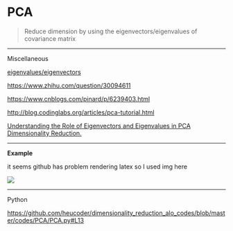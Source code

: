 # PCA

>Reduce dimension by using the eigenvectors/eigenvalues of covariance matrix

---

Miscellaneous

[eigenvalues/eigenvectors](http://setosa.io/ev/eigenvectors-and-eigenvalues/)

https://www.zhihu.com/question/30094611

https://www.cnblogs.com/pinard/p/6239403.html

http://blog.codinglabs.org/articles/pca-tutorial.html

[Understanding the Role of Eigenvectors and Eigenvalues in PCA Dimensionality Reduction.](https://medium.com/@dareyadewumi650/understanding-the-role-of-eigenvectors-and-eigenvalues-in-pca-dimensionality-reduction-10186dad0c5c)

---

**Example**

it seems github has problem rendering latex so I used img here

![](https://github.com/LuchaoQi/machine-learning/blob/master/PCA/pca.png?raw=true)

---

Python

https://github.com/heucoder/dimensionality_reduction_alo_codes/blob/master/codes/PCA/PCA.py#L13















